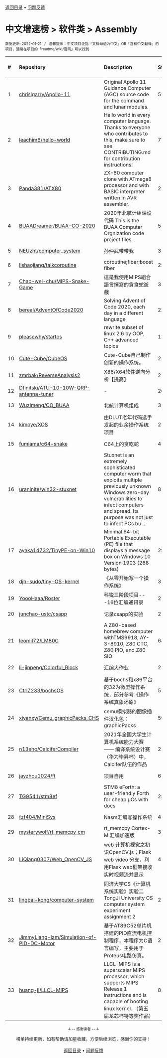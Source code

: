 <a href="https://gitee.com/GrowingGit/GitHub-Chinese-Top-Charts#github中文排行榜">返回目录</a> • <a href="/content/docs/feedback.md">问题反馈</a>

# 中文增速榜 > 软件类 > Assembly
<sub>数据更新: 2022-01-21&nbsp;&nbsp;&nbsp;/&nbsp;&nbsp;&nbsp;温馨提示：中文项目泛指「文档母语为中文」OR「含有中文翻译」的项目，通常在项目的「readme/wiki/官网」可以找到</sub>

|#|Repository|Description|Stars|Average daily growth|Updated|
|:-|:-|:-|:-|:-|:-|
|1|[chrislgarry/Apollo-11](https://github.com/chrislgarry/Apollo-11)|Original Apollo 11 Guidance Computer (AGC) source code for the command and lunar modules.|52357|18|2022-01-15|
|2|[leachim6/hello-world](https://github.com/leachim6/hello-world)|Hello world in every computer language.  Thanks to everyone who contributes to this, make sure to see CONTRIBUTING.md for contribution instructions!|7736|2|2022-01-20|
|3|[Panda381/ATX80](https://github.com/Panda381/ATX80)|ZX-80 computer clone with ATmega8 processor and with BASIC interpreter written in AVR assembler.|21|1|2021-12-15|
|4|[BUAADreamer/BUAA-CO-2020](https://github.com/BUAADreamer/BUAA-CO-2020)|2020年北航计组课设代码 This is the BUAA Computer Orgnization code project files.|5|0|2021-11-27|
|5|[NEUzht/computer_system](https://github.com/NEUzht/computer_system)|孙仲武带带我|3|0|2022-01-09|
|6|[lishaojiang/talkcoroutine](https://github.com/lishaojiang/talkcoroutine)|coroutine;fiber;boost fiber|25|0|2021-08-03|
|7|[Chao-wei-chu/MIPS-Snake-Game](https://github.com/Chao-wei-chu/MIPS-Snake-Game)|這是我使用MIPS組合語言撰寫的貪食蛇遊戲|3|0|2021-09-03|
|8|[bereal/AdventOfCode2020](https://github.com/bereal/AdventOfCode2020)|Solving Advent of Code 2020, each day in a different language|22|0|2021-07-28|
|9|[pleasewhy/startos](https://github.com/pleasewhy/startos)|rewrite subset of linux 2.6 by OOP, C++ advanced topics|11|0|2021-07-22|
|10|[Cute-Cube/CubeOS](https://github.com/Cute-Cube/CubeOS)|Cute-Cube自己制作创新的操作系统。|2|0|2021-08-18|
|11|[zmrbak/ReverseAnalysis2](https://github.com/zmrbak/ReverseAnalysis2)|X86/X64软件逆向分析【提高】|2|0|2021-08-25|
|12|[Dfinitski/ATU-10-10W-QRP-antenna-tuner](https://github.com/Dfinitski/ATU-10-10W-QRP-antenna-tuner)|-|26|0|2021-12-09|
|13|[Wuzimeng/CO_BUAA](https://github.com/Wuzimeng/CO_BUAA)|北航计算机组成|3|0|2021-09-22|
|14|[kimoye/XOS](https://github.com/kimoye/XOS)|由DLUT老年代码选手发起的业余操作系统项目|2|0|2021-09-04|
|15|[fumiama/c64-snake](https://github.com/fumiama/c64-snake)|C64上的贪吃蛇|4|0|2021-10-18|
|16|[uraninite/win32-stuxnet](https://github.com/uraninite/win32-stuxnet)|Stuxnet is an extremely sophisticated computer worm that exploits multiple previously unknown Windows zero-day vulnerabilities to infect computers and spread. Its purpose was not just to infect PCs bu ...|8|0|2021-09-01|
|17|[ayaka14732/TinyPE-on-Win10](https://github.com/ayaka14732/TinyPE-on-Win10)|Minimal 64-bit Portable Executable (PE) file that displays a message box on Windows 10 Version 1903 (268 bytes)|29|0|2021-11-27|
|18|[djh-sudo/tiny-OS-kernel](https://github.com/djh-sudo/tiny-OS-kernel)|《从零开始写一个操作系统》|3|0|2021-10-10|
|19|[YoooHaaa/Roster](https://github.com/YoooHaaa/Roster)|科锐三阶段项目---16位汇编通讯录|2|0|2021-09-22|
|20|[junchao-ustc/csapp](https://github.com/junchao-ustc/csapp)|记录csapp的实验|2|0|2021-10-30|
|21|[leomil72/LM80C](https://github.com/leomil72/LM80C)|A Z80-based homebrew computer withTMS9918, AY-3-8910, Z80 CTC, Z80 PIO, and Z80 SIO|64|0|2021-12-12|
|22|[li-jinpeng/Colorful_Block](https://github.com/li-jinpeng/Colorful_Block)|汇编大作业|2|0|2021-11-10|
|23|[CtrlZ233/bochsOS](https://github.com/CtrlZ233/bochsOS)|基于bochs和x86平台的32为微型操作系统，部分参考《操作系统真象还原》|5|0|2021-07-26|
|24|[xiyanxy/Cemu_graphicPacks_CHS](https://github.com/xiyanxy/Cemu_graphicPacks_CHS)|cemu模拟器的图像插件汉化包：graphicPacks|59|0|2021-12-12|
|25|[n13eho/CalciferCompiler](https://github.com/n13eho/CalciferCompiler)|2021年全国大学生计算机系统能力大赛—— 编译系统设计赛（华为毕昇杯）中，Calcifer队伍的作品|2|0|2021-11-21|
|26|[jayzhou1024/ft](https://github.com/jayzhou1024/ft)|项目自用|6|0|2021-09-30|
|27|[TG9541/stm8ef](https://github.com/TG9541/stm8ef)|STM8 eForth: a user-friendly Forth for cheap µCs with docs|259|0|2021-11-30|
|28|[fzf404/MiniSys](https://github.com/fzf404/MiniSys)|Nasm汇编写操作系统|4|0|2021-09-23|
|29|[mysterywolf/rt_memcpy_cm](https://github.com/mysterywolf/rt_memcpy_cm)|rt_memcpy Cortex-M 汇编加速版|3|0|2021-12-08|
|30|[LiQiang0307/Web_OpenCV_JS](https://github.com/LiQiang0307/Web_OpenCV_JS)|web 计算机视觉之初识OpenCV.js；Flask web  video 分支，利用Flask web框架接收实时视频流并显示|4|0|2022-01-03|
|31|[lingbai-kong/computer-system](https://github.com/lingbai-kong/computer-system)|同济大学CS《计算机系统实验》实验二TongJi University CS computer system experiment assignment 2|2|0|2021-07-25|
|32|[JimmyLiang-lzm/Simulation-of-PID-DC-Motor](https://github.com/JimmyLiang-lzm/Simulation-of-PID-DC-Motor)|基于AT89C52单片机搭建的PID直流电机控制程序，本程序为C语言编写，主要用于Proteus电路仿真。|2|0|2021-08-30|
|33|[huang-jl/LLCL-MIPS](https://github.com/huang-jl/LLCL-MIPS)|LLCL-MIPS is a superscalar MIPS processor, which supports MIPS Release 1 instructions and is capable of booting linux kernel. （第五届龙芯杯特等奖作品）|8|0|2021-09-25|

<div align="center">
    <p><sub>↓ -- 感谢读者 -- ↓</sub></p>
    榜单持续更新，如有帮助请加星收藏，方便后续浏览，感谢你的支持！
</div>

<br/>

<div align="center"><a href="https://gitee.com/GrowingGit/GitHub-Chinese-Top-Charts#github中文排行榜">返回目录</a> • <a href="/content/docs/feedback.md">问题反馈</a></div>
